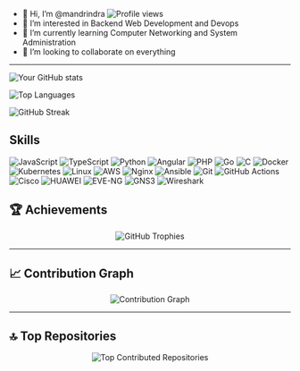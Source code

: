 - 👋 Hi, I’m @mandrindra
![Profile views](https://komarev.com/ghpvc/?username=mandrindraa)
- 👀 I’m interested in Backend Web Development and Devops
- 🌱 I’m currently learning Computer Networking and System Administration
- 💞️ I’m looking to collaborate on everything
---
<!-- GitHub Stats -->
![Your GitHub stats](https://github-readme-stats.vercel.app/api?username=mandrindraa&show_icons=true&theme=radical)

<!-- Top Languages -->
![Top Languages](https://github-readme-stats.vercel.app/api/top-langs/?username=mandrindraa&layout=compact&theme=radical)

<!-- GitHub Streak -->
![GitHub Streak](https://github-readme-streak-stats.herokuapp.com/?user=mandrindraa&theme=radical)

## Skills
![JavaScript](https://img.shields.io/badge/-JavaScript-F7DF1E?style=for-the-badge&logo=javascript&logoColor=black)
![TypeScript](https://img.shields.io/badge/TypeScript-007ACC?style=for-the-badge&logo=typescript&logoColor=white)
![Python](https://img.shields.io/badge/-Python-3776AB?style=for-the-badge&logo=python&logoColor=white)
![Angular](https://img.shields.io/badge/-Angular-61DAFB?style=for-the-badge&logo=angular&logoColor=black)
![PHP](https://img.shields.io/badge/-PHP-777BB4?style=for-the-badge&logo=php&logoColor=white)
![Go](https://img.shields.io/badge/-Go-00ADD8?style=for-the-badge&logo=go&logoColor=white)
![C](https://img.shields.io/badge/C-00599C?style=for-the-badge&logo=c&logoColor=white)
![Docker](https://img.shields.io/badge/-Docker-2496ED?style=for-the-badge&logo=docker&logoColor=white)
![Kubernetes](https://img.shields.io/badge/-Kubernetes-326CE5?style=for-the-badge&logo=kubernetes&logoColor=white)
![Linux](https://img.shields.io/badge/-Linux-FCC624?style=for-the-badge&logo=linux&logoColor=black)
![AWS](https://img.shields.io/badge/-AWS-232F3E?style=for-the-badge&logo=amazon-aws&logoColor=white)
![Nginx](https://img.shields.io/badge/Nginx-009639?style=for-the-badge&logo=nginx&logoColor=white)
![Ansible](https://img.shields.io/badge/Ansible-1A1918?style=for-the-badge&logo=ansible&logoColor=white)
![Git](https://img.shields.io/badge/Git-F05033?style=for-the-badge&logo=git&logoColor=white)
![GitHub Actions](https://img.shields.io/badge/GitHub_Actions-2671E5?style=for-the-badge&logo=github-actions&logoColor=white)
![Cisco](https://img.shields.io/badge/Cisco-049fd9?style=for-the-badge&logo=cisco&logoColor=black)
![HUAWEI](https://img.shields.io/badge/HUAWEI-FF0000?style=for-the-badge&logo=huawei&logoColor=white)
![EVE-NG](https://img.shields.io/badge/EVE--NG-1E90FF?style=for-the-badge&logo=network&logoColor=white)
![GNS3](https://img.shields.io/badge/GNS3-008B8B?style=for-the-badge&logo=network&logoColor=white)
![Wireshark](https://img.shields.io/badge/Wireshark-1679A7?style=for-the-badge&logo=wireshark&logoColor=white)


## 🏆 **Achievements**

<div align="center">
  <img src="https://github-profile-trophy.vercel.app/?username=mandrindraa&theme=tokyonight&no-frame=true&no-bg=true&margin-w=4&column=4" alt="GitHub Trophies"/>
</div>

---

## 📈 **Contribution Graph**

<div align="center">
  <img src="https://github-readme-activity-graph.vercel.app/graph?username=mandrindraa&theme=tokyo-night&bg_color=0D1117&color=F85D7F&line=F8D866&point=C9D1D9&area=true&hide_border=true" alt="Contribution Graph"/>
</div>

---

## 🔝 **Top Repositories**

<div align="center">
  <img src="https://github-contributor-stats.vercel.app/api?username=mandrindraa&limit=5&theme=tokyonight&combine_all_yearly_contributions=true&hide_border=true" alt="Top Contributed Repositories"/>
</div>



<!---
mandrindra12/mandrindra12 is a ✨ special ✨ repository because its `README.md` (this file) appears on your GitHub profile.
You can click the Preview link to take a look at your changes.
--->
